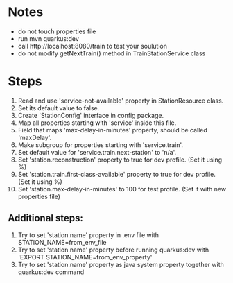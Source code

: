 # Notes
- do not touch properties file
- run mvn quarkus:dev
- call http://localhost:8080/train to test your soulution
- do not modify getNextTrain() method in TrainStationService class

# Steps
1. Read and use 'service-not-available' property in StationResource class.
2. Set its default value to false.
3. Create 'StationConfig' interface in config package.
4. Map all properties starting with 'service' inside this file.
5. Field that maps 'max-delay-in-minutes' property, should be called 'maxDelay'.
6. Make subgroup for properties starting with 'service.train'.
7. Set default value for 'service.train.next-station' to 'n/a'.
8. Set 'station.reconstruction' property to true for dev profile. (Set it using %)
9. Set 'station.train.first-class-available' property to true for dev profile. (Set it using %)
9. Set 'station.max-delay-in-minutes' to 100 for test profile. (Set it with new properties file)

## Additional steps:
1. Try to set 'station.name' property in .env file with STATION_NAME=from_env_file
2. Try to set 'station.name' property before running quarkus:dev with 'EXPORT STATION_NAME=from_env_property'
3. Try to set 'station.name' property as java system property together with quarkus:dev command